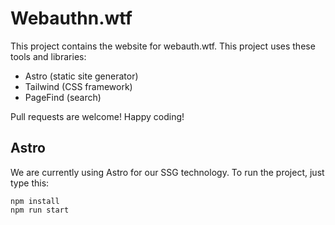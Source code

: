 # Webauthn.wtf

This project contains the website for webauth.wtf. This project uses these tools and libraries:

* Astro (static site generator)
* Tailwind (CSS framework)
* PageFind (search)

Pull requests are welcome! Happy coding!

## Astro

We are currently using Astro for our SSG technology. To run the project, just type this:

```
npm install
npm run start
```
